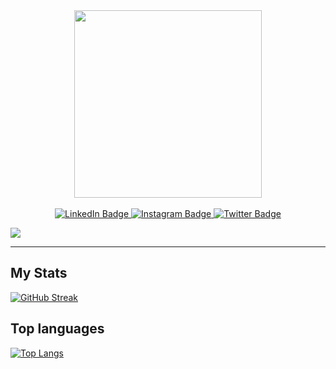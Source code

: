 <div id="header" align="center">
  <img src="https://media.giphy.com/media/iYVneIXJQ3jdJLkZmM/giphy.gif" width="300"/>
</div>
<br \>

<div id="badges" align="center">
  <a href="[your-linkedin-URL](https://www.linkedin.com/in/aurora-maria-tumminello/)">
    <img src="https://img.shields.io/badge/LinkedIn-blue?style=for-the-badge&logo=linkedin&logoColor=white" alt="LinkedIn Badge"/>
  </a>
  <a href="https://www.instagram.com/aurorarctic98/">
    <img src="https://img.shields.io/badge/Instagram-purple?style=for-the-badge&logo=instagram&logoColor=white" alt="Instagram Badge"/>
  </a>
  <a href="your-twitter-URL">
    <img src="https://img.shields.io/badge/Twitter-blue?style=for-the-badge&logo=twitter&logoColor=white" alt="Twitter Badge"/>
  </a>
</div>

![](https://komarev.com/ghpvc/?username=auroramariatumminello&label=PROFILE+VIEWS&color=blueviolet&style=for-the-badge)

---

## My Stats

[![GitHub Streak](https://github-readme-streak-stats.herokuapp.com/?user=auroramariatumminello&theme=dark&background=000000)](https://github-readme-streak-stats.herokuapp.com/?user=auroramariatumminello)

## Top languages

[![Top Langs](https://github-readme-stats.vercel.app/api/top-langs/?username=auroramariatumminello&layout=compact&theme=vision-friendly-dark)](https://github.com/anuraghazra/github-readme-stats)



